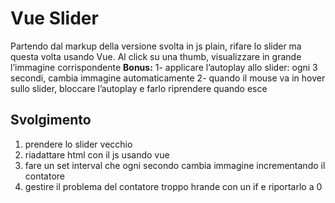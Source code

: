 Vue Slider
===
Partendo dal markup della versione svolta in js plain, rifare lo slider ma questa volta usando Vue.
Al click su una thumb, visualizzare in grande l’immagine corrispondente
**Bonus:**
1- applicare l’autoplay allo slider: ogni 3 secondi, cambia immagine automaticamente
2- quando il mouse va in hover sullo slider, bloccare l’autoplay e farlo riprendere quando esce

## Svolgimento

1. prendere lo slider vecchio
1. riadattare html con il js usando vue
1. fare un set interval che ogni secondo cambia immagine incrementando il contatore
1. gestire il problema del contatore troppo hrande con un if e riportarlo a 0 